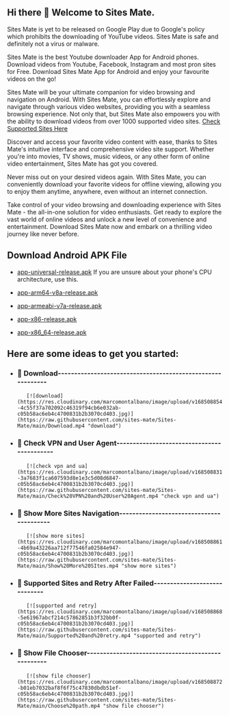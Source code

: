 ## Hi there 👋 Welcome to Sites Mate.

Sites Mate is yet to be released on Google Play due to Google's policy which prohibits the downloading of YouTube videos. Sites Mate is safe and definitely not a virus or malware.

Sites Mate is the best Youtube downloader App for Android phones. Download videos from Youtube, Facebook, Instagram and most pron sites for Free. Download Sites Mate App for Android and enjoy your favourite videos on the go!

Sites Mate will be your ultimate companion for video browsing and navigation on Android. With Sites Mate, you can effortlessly explore and navigate through various video websites, providing you with a seamless browsing experience. Not only that, but Sites Mate also empowers you with the ability to download videos from over 1000 supported video sites. [Check Supported Sites Here](https://github.com/sites-mate/Sites-Mate/blob/main/supported-sites.md)

Discover and access your favorite video content with ease, thanks to Sites Mate's intuitive interface and comprehensive video site support. Whether you're into movies, TV shows, music videos, or any other form of online video entertainment, Sites Mate has got you covered.

Never miss out on your desired videos again. With Sites Mate, you can conveniently download your favorite videos for offline viewing, allowing you to enjoy them anytime, anywhere, even without an internet connection.

Take control of your video browsing and downloading experience with Sites Mate - the all-in-one solution for video enthusiasts. Get ready to explore the vast world of online videos and unlock a new level of convenience and entertainment. Download Sites Mate now and embark on a thrilling video journey like never before.


## Download Android APK File

  - [app-universal-release.apk](https://media.githubusercontent.com/media/sites-mate/Sites-Mate/main/app-universal-release.apk) If you are unsure about your phone's CPU architecture, use this.

  - [app-arm64-v8a-release.apk](https://media.githubusercontent.com/media/sites-mate/Sites-Mate/main/app-arm64-v8a-release.apk)

  - [app-armeabi-v7a-release.apk](https://media.githubusercontent.com/media/sites-mate/Sites-Mate/main/app-armeabi-v7a-release.apk)

  - [app-x86-release.apk](https://media.githubusercontent.com/media/sites-mate/Sites-Mate/main/app-x86-release.apk)

  - [app-x86_64-release.apk](https://media.githubusercontent.com/media/sites-mate/Sites-Mate/main/app-x86_64-release.apk)



## Here are some ideas to get you started:

  - ### 🔭 Download-----------------------------------------------------------

           [![download](https://res.cloudinary.com/marcomontalbano/image/upload/v1685088542/video_to_markdown/images/video--4c55f37a702092c46319f94cb6e032ab-c05b58ac6eb4c4700831b2b3070cd403.jpg)](https://raw.githubusercontent.com/sites-mate/Sites-Mate/main/Download.mp4 "download")

  - ### 🌱 Check VPN and User Agent-------------------------------------------

           [![check vpn and ua](https://res.cloudinary.com/marcomontalbano/image/upload/v1685088316/video_to_markdown/images/video--3a7683f1ca607593d8e1e3c5d08d6847-c05b58ac6eb4c4700831b2b3070cd403.jpg)](https://raw.githubusercontent.com/sites-mate/Sites-Mate/main/Check%20VPN%20and%20User%20Agent.mp4 "check vpn and ua")

  - ### 👯 Show More Sites Navigation-----------------------------------------

           [![show more sites](https://res.cloudinary.com/marcomontalbano/image/upload/v1685088615/video_to_markdown/images/video--4b69a43226aa712f77546fa02584e947-c05b58ac6eb4c4700831b2b3070cd403.jpg)](https://raw.githubusercontent.com/sites-mate/Sites-Mate/main/Show%20More%20SItes.mp4 "show more sites")

  - ### 🤔 Supported Sites and Retry After Failed-----------------------------

           [![supported and retry](https://res.cloudinary.com/marcomontalbano/image/upload/v1685088683/video_to_markdown/images/video--5e61967abcf214c57862851b3f32bb0f-c05b58ac6eb4c4700831b2b3070cd403.jpg)](https://raw.githubusercontent.com/sites-mate/Sites-Mate/main/Supported%20and%20retry.mp4 "supported and retry")

  - ### 💬 Show File Chooser--------------------------------------------------

           [![show file chooser](https://res.cloudinary.com/marcomontalbano/image/upload/v1685088728/video_to_markdown/images/video--b01eb7032baf8f6f75c47830dbdb51ef-c05b58ac6eb4c4700831b2b3070cd403.jpg)](https://raw.githubusercontent.com/sites-mate/Sites-Mate/main/Choose%20path.mp4 "show file chooser")











